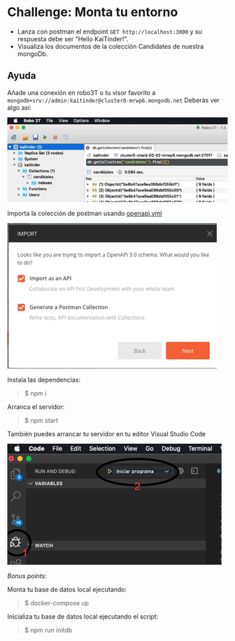# Challenge: Monta tu entorno

- Lanza con postman el endpoint `GET http://localhost:3000` y su respuesta debe ser "Hello KaiTinder!".
- Visualiza los documentos de la colección Candidates de nuestra mongoDb.

## Ayuda

Añade una conexión en robo3T o tu visor favorito a `mongodb+srv://admin:kaitinder@cluster0-mrwp6.mongodb.net` Deberás ver algo así:

![alt text](images/robo3t.png)

Importa la colección de postman usando [openapi.yml](api/openapi.yml)

![alt text](images/postman_import.png)

Instala las dependencias:

> $ npm i

Arranca el servidor:

> $ npm start

También puedes arrancar tu servidor en tu editor Visual Studio Code

![alt text](images/vscode_launch.png)

*Bonus points:*

Monta tu base de datos local ejecutando:

> $ docker-compose up

Inicializa tu base de datos local ejecutando el script:

> $ npm run initdb
